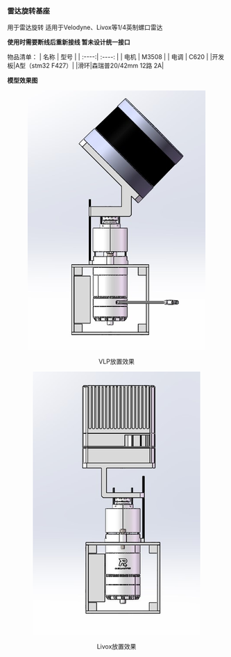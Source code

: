 ### 雷达旋转基座
用于雷达旋转
适用于Velodyne、Livox等1/4英制螺口雷达

**使用时需要断线后重新接线 暂未设计统一接口**

物品清单：
| 名称 | 型号 | 
| :----:| :----: | 
| 电机 | M3508 | 
| 电调 | C620 |
|开发板|A型（stm32 F427）|
|滑环|森瑞普20/42mm 12路 2A|

**模型效果图**

<div align=center>

![](./VLP.jpg)
<center>VLP放置效果</center>

![](./Livox.jpg)
<center>Livox放置效果</center>
</div>